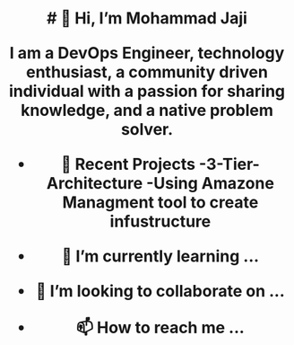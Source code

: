 
<h1 align="center"> # 👋 Hi, I’m Mohammad Jaji

<p align="center">I am a DevOps Engineer, technology enthusiast, a community driven individual with a passion for sharing knowledge, and a native problem solver.


- 🧰 Recent Projects 
    -3-Tier-Architecture
    -Using Amazone Managment tool to create infustructure 

- 🌱 I’m currently learning ...
- 💞️ I’m looking to collaborate on ...
- 📫 How to reach me ...

<!---
Mo-Jaji/Mo-Jaji is a ✨ special ✨ repository because its `README.md` (this file) appears on your GitHub profile.
You can click the Preview link to take a look at your changes.
--->
